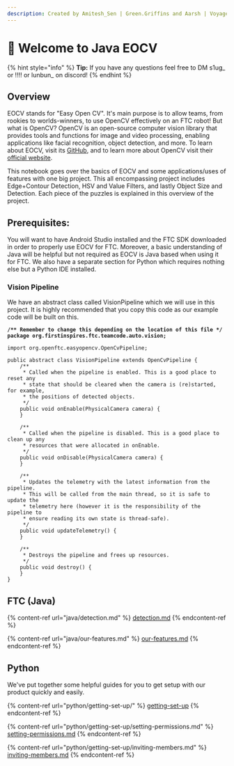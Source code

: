 ```yaml
---
description: Created by Amitesh_Sen | Green.Griffins and Aarsh | Voyager 6+
---
```


# 👋 Welcome to Java EOCV

{% hint style="info" %}
**Tip:** If you have any questions feel free to DM s1ug\_ or !!!! or lunbun\_ on discord!
{% endhint %}

## Overview

EOCV stands for "Easy Open CV". It's main purpose is to allow teams, from rookies to worlds-winners, to use OpenCV effectively on an FTC robot! But what is OpenCV? OpenCV is an open-source computer vision library that provides tools and functions for image and video processing, enabling applications like facial recognition, object detection, and more. To learn about EOCV, visit its [GitHub](https://github.com/OpenFTC/EasyOpenCV), and to learn more about OpenCV visit their [official website](https://opencv.org/).

This notebook goes over the basics of EOCV and some applications/uses of features with one big project. This all encompassing project includes Edge+Contour Detection, HSV and Value Filters, and lastly Object Size and Detection. Each piece of the puzzles is explained in this overview of the project.

## Prerequisites:

You will want to have Android Studio installed and the FTC SDK downloaded in order to properly use EOCV for FTC. Moreover, a basic understanding of Java will be helpful but not required as EOCV is Java based when using it for FTC. We also have a separate section for Python which requires nothing else but a Python IDE installed.&#x20;

### Vision Pipeline

We have an abstract class called VisionPipeline which we will use in this project. It is highly recommended that you copy this code as our example code will be built on this.&#x20;

<pre class="language-java"><code class="lang-java"><strong>/** Remember to change this depending on the location of this file */
</strong><strong>package org.firstinspires.ftc.teamcode.auto.vision;
</strong>
import org.openftc.easyopencv.OpenCvPipeline;

public abstract class VisionPipeline extends OpenCvPipeline {
    /**
     * Called when the pipeline is enabled. This is a good place to reset any 
     * state that should be cleared when the camera is (re)started, for example, 
     * the positions of detected objects.
     */
    public void onEnable(PhysicalCamera camera) {
    }

    /**
     * Called when the pipeline is disabled. This is a good place to clean up any 
     * resources that were allocated in onEnable.
     */
    public void onDisable(PhysicalCamera camera) {
    }

    /**
     * Updates the telemetry with the latest information from the pipeline. 
     * This will be called from the main thread, so it is safe to update the 
     * telemetry here (however it is the responsibility of the pipeline to 
     * ensure reading its own state is thread-safe).
     */
    public void updateTelemetry() {
    }

    /**
     * Destroys the pipeline and frees up resources.
     */
    public void destroy() {
    }
}
</code></pre>

## FTC (Java)

{% content-ref url="java/detection.md" %}
[detection.md](java/detection.md)
{% endcontent-ref %}

{% content-ref url="java/our-features.md" %}
[our-features.md](java/our-features.md)
{% endcontent-ref %}

## Python

We've put together some helpful guides for you to get setup with our product quickly and easily.

{% content-ref url="python/getting-set-up/" %}
[getting-set-up](python/getting-set-up/)
{% endcontent-ref %}

{% content-ref url="python/getting-set-up/setting-permissions.md" %}
[setting-permissions.md](python/getting-set-up/setting-permissions.md)
{% endcontent-ref %}

{% content-ref url="python/getting-set-up/inviting-members.md" %}
[inviting-members.md](python/getting-set-up/inviting-members.md)
{% endcontent-ref %}
